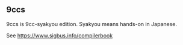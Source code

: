 ## 9ccs

9ccs is 9cc-syakyou edition. Syakyou means hands-on in Japanese.

See https://www.sigbus.info/compilerbook